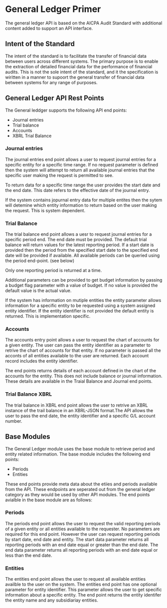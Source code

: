 # General Ledger Primer
The general ledger API is based on the AICPA Audit Standard with additional content added to support an API interface.

## Intent of the Standard

The intent of the standard is to facilitate the transfer of financial data between users across different systems. The primary purpose is to enable the extraction of detailed financial data for the performance of financial audits.  This is not the sole intent of the standard, and it the specification is wiritten in a manner to supoort the general transfer of financial data between systems for any range of purposes.

## General Ledger API Rest Points

The General leddger supports the following API end points:

* Journal entries
* Trial balance
* Accounts
* XBRL Trial Balance

### Journal entries

The journal entries end point allows a user to request journal entries for a specific entity for a specific time range. If no request parameter is defined then the system will attempt to return all available journal entries that the specific user making the request is permitted to see. 

To return data for a specific time range the user provides the start date and the end date.  This date refers to the effective date of the journal entry.

If the system contains jopurnal entry data for multiple entites then the sytem will detemine which entity information to return based on the user making the request.  This is system dependent.


### Trial Balance

The trial balance end point allows a uesr to request journal entries for a specific period end.  The end date must be provided.  The default trial balance will return values for the latest reporting period. If a start date is provided then the period from the specified start date to the specified end date will be provided if available.  All available periods can be queried using the period end-point. (see below)

Only one reporting period is returned at a time. 

Additional parameters can be provided to get budget information by passing a budget flag parameter with a value of budget.  If no value is provided the default value is the actual value.

If the system has information on mutiple entities the entity parameter allows information for a specific entity to be requested using a system assigned entity identifier. If the entity identifier is not provided the default entity is returned. This is implementation specific.

### Accounts

The accounts entry point allows a user to request the chart of accounts for a given entity.  The user can pass the entity identifier as a parameter to retrive the chart of accounts for that entity.  If no parameter is passed all the acconts of all entities available to the user are returned. Each account record includes the entity identifier.

The end points returns details of each account defined in the chart of the accounts for the entity.  This does not include balance or journal information. These details are available in the Traial Balance and Journal end points.

### Trial Balance XBRL

The trial balance in XBRL end point allows the user to retrive an XBRL instance of the trail balance in an XBRL-JSON format.The API allows the user to pass the end date, the entity identifier and a specific G/L account number.


## Base Modules

The General Ledger module uses the base module to retrieve period and entity related information. The base module includes the following end points:
* Periods
* Entities

These end points provide meta data about the etiies and periods available from the API.  These endpoints are seperated out from the general ledger category as they would be used by other API modules.  The end points avialble in the base module are as follows:


### Periods

The periods end point allows the user to request the valid reporting periods of a given entity or all entities available to the requester.  No parameters are required for this end point.  However the user can request reporting periods by start date, end date and entity.  The start data parameter returns all reporting periods with an end date equal or greater than the end date. The end data parameter returns all reporting periods with an end date equal or less than the end date.

### Entities

The entities end point allows the user to request all available entities availble to the user on the system. The entities end point has one optional parameter for entity identifier. This parameter allows the user to get specific information about a specific entity. The end point returns the entity identifer the entity name and any subsidiariay entities.


